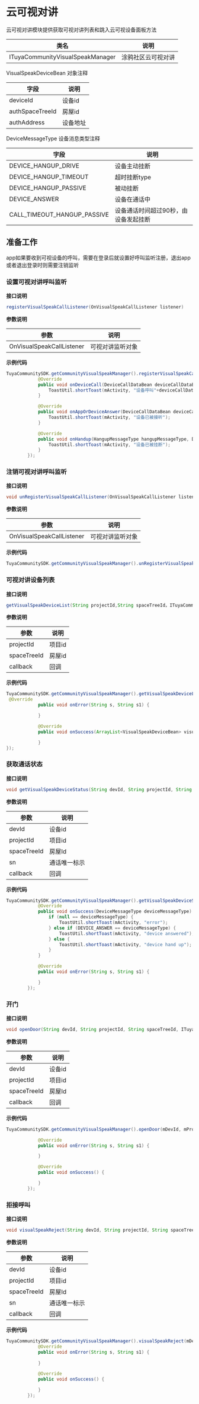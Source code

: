 # 云可视对讲

云可视对讲模块提供获取可视对讲列表和跳入云可视设备面板方法

| 类名        | 说明              |
| ----------- | ----------------- |
| ITuyaCommunityVisualSpeakManager| 涂鸦社区云可视对讲|

VisualSpeakDeviceBean 对象注释

| 字段        | 说明              |
| ----------- | ----------------- |
| deviceId | 设备id|
| authSpaceTreeId | 房屋id|
| authAddress | 设备地址|

DeviceMessageType 设备消息类型注释

| 字段        | 说明              |
| ----------- | ----------------- |
| DEVICE\_HANGUP_DRIVE | 设备主动挂断 |
| DEVICE\_HANGUP_TIMEOUT | 超时挂断type |
| DEVICE\_HANGUP_PASSIVE | 被动挂断 |
| DEVICE_ANSWER | 设备在通话中 |
| CALL\_TIMEOUT_HANGUP\_PASSIVE | 设备通话时间超过90秒，由设备发起挂断 |



## 准备工作

app如果要收到可视设备的呼叫，需要在登录后就设置好呼叫监听注册，退出app或者退出登录时则需要注销监听

### 设置可视对讲呼叫监听

**接口说明**
 
  ```java
registerVisualSpeakCallListener(OnVisualSpeakCallListener listener)	
  ```

**参数说明**

| 参数        | 说明                            |
| ----------- | ------------------------------- |
| OnVisualSpeakCallListener   |    可视对讲监听对象          |

**示例代码**

```java
TuyaCommunitySDK.getCommunityVisualSpeakManager().registerVisualSpeakCallListener(new OnVisualSpeakCallListener() {
            @Override
            public void onDeviceCall(DeviceCallDataBean deviceCallDataBean) {
                ToastUtil.shortToast(mActivity, "设备呼叫"+deviceCallDataBean.getDevId());
            }

            @Override
            public void onAppOrDeviceAnswer(DeviceCallDataBean deviceCallDataBean) {
                ToastUtil.shortToast(mActivity, "设备已被接听");
            }

            @Override
            public void onHandup(HangupMessageType hangupMessageType, DeviceCallDataBean deviceCallDataBean) {
                ToastUtil.shortToast(mActivity, "设备已被挂断");
            }
        });
```

### 注销可视对讲呼叫监听

**接口说明**
 
  ```java
void unRegisterVisualSpeakCallListener(OnVisualSpeakCallListener listener);	
  ```

**参数说明**

| 参数        | 说明                            |
| ----------- | ------------------------------- |
| OnVisualSpeakCallListener   |    可视对讲监听对象          |

**示例代码**

```java
TuyaCommunitySDK.getCommunityVisualSpeakManager().unRegisterVisualSpeakCallListener(mListener);
```


### 可视对讲设备列表

**接口说明**
 
  ```java
getVisualSpeakDeviceList(String projectId,String spaceTreeId，ITuyaCommunityResultCallback<ArrayList<VisualSpeakDeviceBean>> callback)
  ```

**参数说明**

| 参数        | 说明                            |
| ----------- | ------------------------------- |
| projectId   |    项目id          |
| spaceTreeId    |房屋id|
| callback    | 回调                          |

**示例代码**

```java
TuyaCommunitySDK.getCommunityVisualSpeakManager().getVisualSpeakDeviceList(String projectId,String spaceTreeId，new ITuyaCommunityResultCallback<ArrayList<VisualSpeakDeviceBean>>{
 @Override
            public void onError(String s, String s1) {

            }

            @Override
            public void onSuccess(ArrayList<VisualSpeakDeviceBean> visualTalkDeviceBeans) {

            }
});

```

### 获取通话状态

**接口说明**
 
  ```java
void getVisualSpeakDeviceStatus(String devId, String projectId, String spaceTreeId, String sn, ITuyaCommunityResultCallback<DeviceMessageType> callback)	
  ```

**参数说明**

| 参数        | 说明                            |
| ----------- | ------------------------------- |
| devId   |    设备id          |
| projectId    |项目id|
| spaceTreeId    | 房屋Id                         |
| sn    | 通话唯一标示                       |
| callback    | 回调                      |

**示例代码**

```java
TuyaCommunitySDK.getCommunityVisualSpeakManager().getVisualSpeakDeviceStatus(mDevId, mProjectId, mSpaceId, sn, new ITuyaCommunityResultCallback<DeviceMessageType>() {
            @Override
            public void onSuccess(DeviceMessageType deviceMessageType) {
                if (null == deviceMessageType) {
                    ToastUtil.shortToast(mActivity, "error");
                } else if (DEVICE_ANSWER == deviceMessageType) {
                    ToastUtil.shortToast(mActivity, "device answered");
                } else {
                    ToastUtil.shortToast(mActivity, "device hand up");
                }
            }

            @Override
            public void onError(String s, String s1) {

            }
        });
```

### 开门

**接口说明**
 
  ```java
void openDoor(String devId, String projectId, String spaceTreeId, ITuyaCommunityCallback callback)	
  ```

**参数说明**

| 参数        | 说明                            |
| ----------- | ------------------------------- |
| devId   |    设备id          |
| projectId    |项目id|
| spaceTreeId    | 房屋Id                         |
| callback    | 回调                      |

**示例代码**

```java
TuyaCommunitySDK.getCommunityVisualSpeakManager().openDoor(mDevId, mProjectId, mSpaceId, new ITuyaCommunityCallback() {

            @Override
            public void onError(String s, String s1) {

            }

            @Override
            public void onSuccess() {

            }
        });
```

### 拒接呼叫

**接口说明**
 
  ```java
void visualSpeakReject(String devId, String projectId, String spaceTreeId, String sn, ITuyaCommunityCallback callback)	
  ```

**参数说明**

| 参数        | 说明                            |
| ----------- | ------------------------------- |
| devId   |    设备id          |
| projectId    |项目id|
| spaceTreeId    | 房屋Id                         |
| sn    | 通话唯一标示                       |
| callback    | 回调                      |

**示例代码**

```java
TuyaCommunitySDK.getCommunityVisualSpeakManager().visualSpeakReject(mDevId, mProjectId, mSpaceId, sn, new ITuyaCommunityCallback() {
            @Override
            public void onError(String s, String s1) {
                
            }

            @Override
            public void onSuccess() {

            }
        });
```
